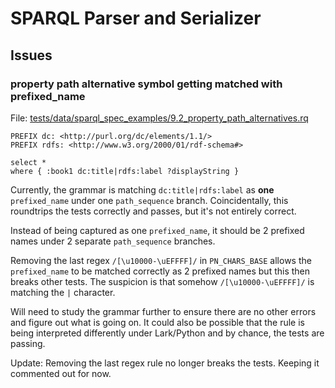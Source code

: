 # SPARQL Parser and Serializer

## Issues

### property path alternative symbol getting matched with prefixed_name

File: [tests/data/sparql_spec_examples/9.2_property_path_alternatives.rq](tests/data/sparql_spec_examples/9.2_property_path_alternatives.rq)

```sparql
PREFIX dc: <http://purl.org/dc/elements/1.1/>
PREFIX rdfs: <http://www.w3.org/2000/01/rdf-schema#>

select *
where { :book1 dc:title|rdfs:label ?displayString }
```

Currently, the grammar is matching `dc:title|rdfs:label` as **one** `prefixed_name` under one `path_sequence` branch. Coincidentally, this roundtrips the tests correctly and passes, but it's not entirely correct.

Instead of being captured as one `prefixed_name`, it should be 2 prefixed names under 2 separate `path_sequence` branches.

Removing the last regex `/[\u10000-\uEFFFF]/` in `PN_CHARS_BASE` allows the `prefixed_name` to be matched correctly as 2 prefixed names but this then breaks other tests. The suspicion is that somehow `/[\u10000-\uEFFFF]/` is matching the `|` character. 

Will need to study the grammar further to ensure there are no other errors and figure out what is going on. It could also be possible that the rule is being interpreted differently under Lark/Python and by chance, the tests are passing.

Update: Removing the last regex rule no longer breaks the tests. Keeping it commented out for now.